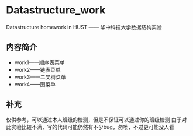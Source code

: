 # Datastructure_work
Datastructure homework in HUST   ——  华中科技大学数据结构实验

## 内容简介
- work1——顺序表菜单
- work2——链表菜单
- work3——二叉树菜单
- work4——图菜单

## 补充
仅供参考，可以通过本人班级的检测，但是不保证可以通过你的班级检测
由于对此实验比较不满，写的代码可能仍然有不少bug，勿喷，不过更可能没人看
